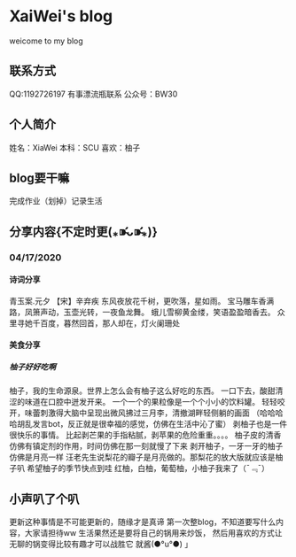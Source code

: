 # XaiWei's  blog
weicome to my blog

## 联系方式
QQ:1192726197
有事漂流瓶联系
公众号：BW30

## 个人简介
姓名：XiaWei
本科：SCU
喜欢：柚子

## blog要干嘛
完成作业（划掉）记录生活

## 分享内容{不定时更(⁎⁍̴̛ᴗ⁍̴̛⁎)}
### 04/17/2020
#### 诗词分享
青玉案.元夕 【宋】辛弃疾
东风夜放花千树，更吹落，星如雨。
宝马雕车香满路，凤箫声动，玉壶光转，一夜鱼龙舞。
蛾儿雪柳黄金缕，笑语盈盈暗香去。
众里寻她千百度，暮然回首，那人却在，灯火阑珊处
#### 美食分享
##### 柚子好好吃啊
柚子，我的生命源泉。世界上怎么会有柚子这么好吃的东西。
一口下去，酸甜清涩的味道在口腔中迸发开来。
一个一个的果粒像是一个个小小的饮料罐。
轻轻咬开，味蕾刺激得大脑中呈现出微风拂过三月李，清撤湖畔轻侧躺的画面 
（哈哈哈哈胡乱发言bot，反正就是很幸福的感觉，仿佛在生活中沁了蜜）
剥柚子也是一件很快乐的事情。
比起剥芒果的手指粘腻，剥苹果的危险重重。。。。
柚子皮的清香仿佛有镇定剂的作用，时间仿佛在那一刻就慢了下来
剥开柚子，一牙一牙的柚子仿佛是月亮一样
汪老先生说梨花的瓣子是月亮做的。那梨花的放大版就应该是柚子叭
希望柚子的季节快点到哇
红柚，白柚，葡萄柚，小柚子我来了（¯﹃¯）

## 小声叭了个叭
更新这种事情是不可能更新的，随缘才是真谛
第一次整blog，不知道要写什么内容，大家请担待ww
生活果然还是要将自己的锅用来炒饭，
然后用喜欢的方式让无聊的锅变得比较有趣才可以战胜它
就酱(●°u°●) 」 
